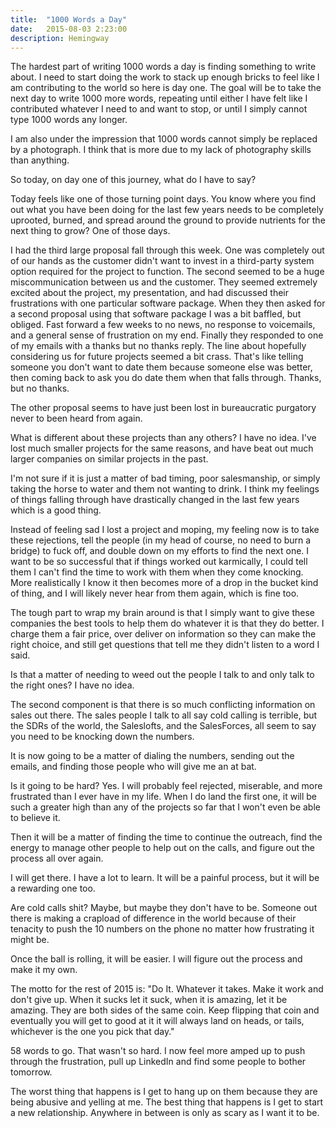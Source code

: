 ```yaml
---
title:  "1000 Words a Day"
date:   2015-08-03 2:23:00
description: Hemingway
---
```


The hardest part of writing 1000 words a day is finding something to write about. I need to start doing the work to stack up enough bricks to feel like I am contributing to the world so here is day one. The goal will be to take the next day to write 1000 more words, repeating until either I have felt like I contributed whatever I need to and want to stop, or until I simply cannot type 1000 words any longer.

I am also under the impression that 1000 words cannot simply be replaced by a photograph. I think that is more due to my lack of photography skills than anything.

So today, on day one of this journey, what do I have to say?

Today feels like one of those turning point days. You know where you find out what you have been doing for the last few years needs to be completely uprooted, burned, and spread around the ground to provide nutrients for the next thing to grow? One of those days.

I had the third large proposal fall through this week. One was completely out of our hands as the customer didn't want to invest in a third-party system option required for the project to function. The second seemed to be a huge miscommunication between us and the customer. They seemed extremely excited about the project, my presentation, and had discussed their frustrations with one particular software package. When they then asked for a second proposal using that software package I was a bit baffled, but obliged. Fast forward a few weeks to no news, no response to voicemails, and a general sense of frustration on my end. Finally they responded to one of my emails with a thanks but no thanks reply. The line about hopefully considering us for future projects seemed a bit crass. That's like telling someone you don't want to date them because someone else was better, then coming back to ask you do date them when that falls through. Thanks, but no thanks.

The other proposal seems to have just been lost in bureaucratic purgatory never to been heard from again. 

What is different about these projects than any others? I have no idea. I've lost much smaller projects for the same reasons, and have beat out much larger companies on similar projects in the past.

I'm not sure if it is just a matter of bad timing, poor salesmanship, or simply taking the horse to water and them not wanting to drink. I think my feelings of things falling through have drastically changed in the last few years which is a good thing.

Instead of feeling sad I lost a project and moping, my feeling now is to take these rejections, tell the people (in my head of course, no need to burn a bridge) to fuck off, and double down on my efforts to find the next one. I want to be so successful that if things worked out karmically, I could tell them I can't find the time to work with them when they come knocking. More realistically I know it then becomes more of a drop in the bucket kind of thing, and I will likely never hear from them again, which is fine too.

The tough part to wrap my brain around is that I simply want to give these companies the best tools to help them do whatever it is that they do better. I charge them a fair price, over deliver on information so they can make the right choice, and still get questions that tell me they didn't listen to a word I said.

Is that a matter of needing to weed out the people I talk to and only talk to the right ones? I have no idea.

The second component is that there is so much conflicting information on sales out there. The sales people I talk to all say cold calling is terrible, but the SDRs of the world, the Saleslofts, and the SalesForces, all seem to say you need to be knocking down the numbers.

It is now going to be a matter of dialing the numbers, sending out the emails, and finding those people who will give me an at bat.

Is it going to be hard? Yes. I will probably feel rejected, miserable, and more frustrated than I ever have in my life. When I do land the first one, it will be such a greater high than any of the projects so far that I won't even be able to believe it. 

Then it will be a matter of finding the time to continue the outreach, find the energy to manage other people to help out on the calls, and figure out the process all over again.

I will get there. I have a lot to learn. It will be a painful process, but it will be a rewarding one too.

Are cold calls shit? Maybe, but maybe they don't have to be. Someone out there is making a crapload of difference in the world because of their tenacity to push the 10 numbers on the phone no matter how frustrating it might be.

Once the ball is rolling, it will be easier. I will figure out the process and make it my own. 

The motto for the rest of 2015 is: "Do It. Whatever it takes. Make it work and don't give up. When it sucks let it suck, when it is amazing, let it be amazing. They are both sides of the same coin. Keep flipping that coin and eventually you will get to good at it it will always land on heads, or tails, whichever is the one you pick that day."

58 words to go. That wasn't so hard. I now feel more amped up to push through the frustration, pull up LinkedIn and find some people to bother tomorrow.

The worst thing that happens is I get to hang up on them because they are being abusive and yelling at me. The best thing that happens is I get to start a new relationship. Anywhere in between is only as scary as I want it to be.